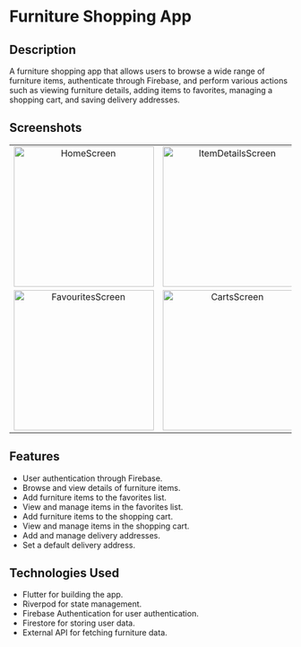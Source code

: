 # Furniture Shopping App

## Description
A furniture shopping app that allows users to browse a wide range of furniture items, authenticate through Firebase, and perform various actions such as viewing furniture details, adding items to favorites, managing a shopping cart, and saving delivery addresses.

## Screenshots
<table>
  <tr>
    <td align="center">
      <img src="https://github.com/Aditya-Mi/Furniture-App/assets/112800760/c6cbf9d5-4cde-497d-9d30-016f905ca31a" alt="HomeScreen" width="250"/>
    </td>
    <td align="center">
      <img src="https://github.com/Aditya-Mi/Furniture-App/assets/112800760/5364bde4-8a1c-4cda-b74f-93a37adc5e31" alt="ItemDetailsScreen" width="250"/>
    </td>
    <td align="center">
      <img src="https://github.com/Aditya-Mi/Furniture-App/assets/112800760/6c26cc00-422a-4cb8-8ca4-0d2df9c9e220" alt="ProfileScreen" width="250"/>
    </td>
  </tr>
  <tr>
    <td align="center">
      <img src="https://github.com/Aditya-Mi/Furniture-App/assets/112800760/eaf8ff6b-13ae-4168-95ca-62d1e04c8b4d" alt="FavouritesScreen" width="250"/>
    </td>
    <td align="center">
      <img src="https://github.com/Aditya-Mi/Furniture-App/assets/112800760/10d0d52d-dcc9-41b2-ace3-69a6c1ddeee8" alt="CartsScreen" width="250"/>
    </td>
    <td></td>
  </tr>
</table>


## Features
- User authentication through Firebase.
- Browse and view details of furniture items.
- Add furniture items to the favorites list.
- View and manage items in the favorites list.
- Add furniture items to the shopping cart.
- View and manage items in the shopping cart.
- Add and manage delivery addresses.
- Set a default delivery address.

## Technologies Used
- Flutter for building the app.
- Riverpod for state management.
- Firebase Authentication for user authentication.
- Firestore for storing user data.
- External API for fetching furniture data.

